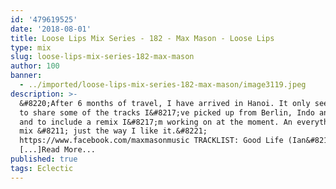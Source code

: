 ```yaml
---
id: '479619525'
date: '2018-08-01'
title: Loose Lips Mix Series - 182 - Max Mason - Loose Lips
type: mix
slug: loose-lips-mix-series-182-max-mason
author: 100
banner:
  - ../imported/loose-lips-mix-series-182-max-mason/image3119.jpeg
description: >-
  &#8220;After 6 months of travel, I have arrived in Hanoi. It only seemed fair
  to share some of the tracks I&#8217;ve picked up from Berlin, Indo and Japan,
  and to include a remix I&#8217;m working on at the moment. An everything goes
  mix &#8211; just the way I like it.&#8221;
  https://www.facebook.com/maxmasonmusic TRACKLIST: Good Life (Ian&#8217;s
  [...]Read More...
published: true
tags: Eclectic
---
```

